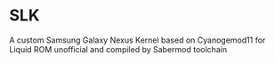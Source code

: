 SLK
===

A custom Samsung Galaxy Nexus Kernel based on Cyanogemod11 for Liquid ROM unofficial and compiled by Sabermod toolchain 
